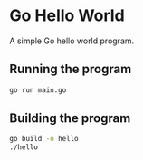 # Go Hello World

A simple Go hello world program.

## Running the program

```bash
go run main.go
```

## Building the program

```bash
go build -o hello
./hello
```
